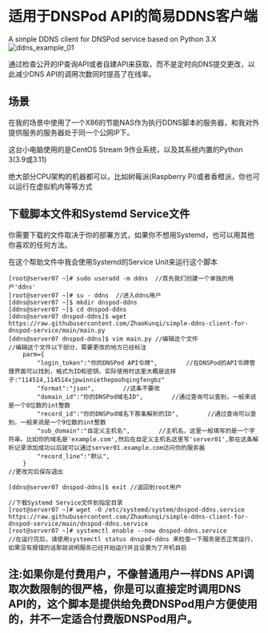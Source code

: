 # 适用于DNSPod API的简易DDNS客户端
A simple DDNS client for DNSPod service based on Python 3.X
![ddns_example_01](https://user-images.githubusercontent.com/110202952/186743035-5257c06f-03ea-453e-9fed-5608509d3330.jpg)

通过检查公开的IP查询API或者自建API来获取，而不是定时向DNS提交更改，以此减少DNS API的调用次数同时提高了在线率。

## 场景

在我的场景中使用了一个X86的节能NAS作为执行DDNS脚本的服务器，和我对外提供服务的服务器处于同一个公网IP下。

这台小电脑使用的是CentOS Stream 9作业系统，以及其系统内置的Python 3(3.9或3.11)

绝大部分CPU架构的机器都可以，比如树莓派(Raspberry Pi)或者香橙派，你也可以运行在虚拟机内等等方式

## 下载脚本文件和Systemd Service文件

你需要下载的文件取决于你的部署方式，如果你不想用Systemd，也可以用其他你喜欢的任何方法。

在这个帮助文件中我会使用Systemd的Service Unit来运行这个脚本

```
[root@server07 ~]# sudo useradd -m ddns  //首先我们创建一个单独的用户'ddns'
[root@server07 ~]# su - ddns  //进入ddns用户
[ddns@server07 ~]$ mkdir dnspod-ddns
[ddns@server07 ~]$ cd dnspod-ddns
[ddns@server07 dnspod-ddns]$ wget https://raw.githubusercontent.com/ZhaoKunqi/simple-ddns-client-for-dnspod-service/main/main.py
[ddns@server07 dnspod-ddns]$ vim main.py //编辑这个文件
//编辑这个文件以下部分，需要更改的地方已经标注
    parm={
        "login_token":"你的DNSPod API令牌",        //在DNSPod的API令牌管理界面可以找到，格式为ID和密钥，实际使用时这里大概是这样子:"114514,114514xjpwinniethepoohqingfengbz"
        "format":"json",        //这条不要改
        "domain_id":"你的DNSPod域名ID",        //通过查询可以查到，一般来说是一个8位数的int整数
        "record_id":"你的DNSPod域名下那条解析的ID",        //通过查询可以查到，一般来说是一个9位数的int整数
        "sub_domain":"自定义主机名",        //主机名，这里一般填写的是一个字符串。比如你的域名是'example.com',然后在自定义主机名这里写'server01',那在这条解析记录添加成功以后就可以通过server01.example.com访问你的服务器
        "record_line":"默认",
    }
//更改完后保存退出

[ddns@server07 dnspod-ddns]$ exit //返回到root用户

//下载Systemd Service文件到指定目录
[root@server07 ~]# wget -O /etc/systemd/system/dnspod-ddns.service https://raw.githubusercontent.com/ZhaoKunqi/simple-ddns-client-for-dnspod-service/main/dnspod-ddns.service
[root@server07 ~]# systemctl enable --now dnspod-ddns.service
//在运行完后，请使用systemctl status dnspod-ddns 来检查一下服务是否正常运行，如果没有报错的话那就说明服务已经开始运行并且设置为了开机自启
```

## 注:如果你是付费用户，不像普通用户一样DNS API调取次数限制的很严格，你是可以直接定时调用DNS API的，这个脚本是提供给免费DNSPod用户方便使用的，并不一定适合付费版DNSPod用户。
